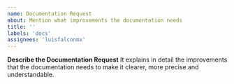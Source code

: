 ```yaml
---
name: Documentation Request
about: Mention what improvements the documentation needs
title: ''
labels: 'docs'
assignees: 'luisfalconmx'
---
```


**Describe the Documentation Request**
It explains in detail the improvements that the documentation needs to make it clearer, more precise and understandable.
